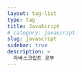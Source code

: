 ```yaml
---
layout: tag-list
type: tag
title: JavaScript
# category: javascript
slug: javascript
sidebar: true
description: >
  자바스크립트 공부
---
```

